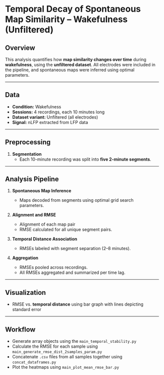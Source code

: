 # Temporal Decay of Spontaneous Map Similarity – Wakefulness (Unfiltered)

## Overview

This analysis quantifies how **map similarity changes over time** during **wakefulness**, using the **unfiltered dataset**. All electrodes were included in the pipeline, and spontaneous maps were inferred using optimal parameters.

---

## Data

- **Condition:** Wakefulness
- **Sessions:** 4 recordings, each 10 minutes long
- **Dataset variant:** Unfiltered (all electrodes)
- **Signal:** nLFP extracted from LFP data

---

## Preprocessing

1. **Segmentation**
   - Each 10-minute recording was split into **five 2-minute segments**.

---

## Analysis Pipeline

1. **Spontaneous Map Inference**
   - Maps decoded from segments using optimal grid search parameters.

2. **Alignment and RMSE**
   - Alignment of each map pair
   - RMSE calculated for all unique segment pairs.

3. **Temporal Distance Association**
   - RMSEs labeled with segment separation (2–8 minutes).

4. **Aggregation**
   - RMSEs pooled across recordings.
   - All RMSEs aggregated and summarized per time lag.

---

## Visualization

- RMSE vs. **temporal distance** using bar graph with lines depicting standard error
---
## Workflow
- Generate array objects using the `main_temporal_stability.py`
- Calculate the RMSE for each sample using `main_generate_rmse_dist_2samples_param.py`
- Concatenate `.csv` files from all samples together using `concat_dataframes.py`
- Plot the heatmaps using `main_plot_mean_rmse_bar.py`